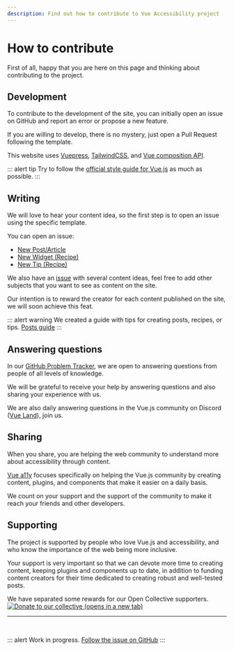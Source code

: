 ```yaml
---
description: Find out how to contribute to Vue Accessibility project
---
```



# How to contribute

First of all, happy that you are here on this page and thinking about contributing to the project.

## Development

To contribute to the development of the site, you can initially open an issue on GitHub and report an error or propose a new feature.

If you are willing to develop, there is no mystery, just open a Pull Request following the template.

This website uses [Vuepress](https://vuepress.vuejs.org/), [TailwindCSS](https://tailwindcss.com/), and [Vue composition API](https://composition-api.vuejs.org/).

::: alert tip
Try to follow the [official style guide for Vue.js](https://vuejs.org/v2/style-guide/) as much as possible.
:::

## Writing

We will love to hear your content idea, so the first step is to open an issue using the specific template.

You can open an issue:

- [New Post/Article](https://github.com/vue-a11y/vue-a11y.com/issues/new?labels=Post&template=new-post.md&title=Post%2FArticle%3A+%5BYour+title%5D)
- [New Widget (Recipe)](https://github.com/vue-a11y/vue-a11y.com/issues/new?labels=Recipe,Widget&template=new-widget.md&title=Recipe%28widget%29%3A+%5BYour+title%5D)
- [New Tip (Recipe)](https://github.com/vue-a11y/vue-a11y.com/issues/new?labels=Recipe,Tip&template=new-tip.md&title=Recipe%28Tip%29%3A+%5BYour+title%5D)

We also have an [issue](https://github.com/vue-a11y/vue-a11y.com/issues/14) with several content ideas, feel free to add other subjects that you want to see as content on the site.

Our intention is to reward the creator for each content published on the site, we will soon achieve this feat.

::: alert warning
We created a guide with tips for creating posts, recipes, or tips. [Posts guide](/project/posts-guide.html#posts-guide)
:::

## Answering questions

In our [GitHub Problem Tracker](https://github.com/vue-a11y/vue-a11y.com/issues), we are open to answering questions from people of all levels of knowledge.

We will be grateful to receive your help by answering questions and also sharing your experience with us.

We are also daily answering questions in the Vue.js community on Discord ([Vue Land](https://discord.gg/vue)), join us.

## Sharing

When you share, you are helping the web community to understand more about accessibility through content.

[Vue a11y](/) focuses specifically on helping the Vue.js community by creating content, plugins, and components that make it easier on a daily basis.

We count on your support and the support of the community to make it reach your friends and other developers.

## Supporting

The project is supported by people who love Vue.js and accessibility, and who know the importance of the web being more inclusive.

Your support is very important so that we can devote more time to creating content, keeping plugins and components up to date, in addition to funding content creators for their time dedicated to creating robust and well-tested posts.

<p>
We have separated some rewards for our Open Collective supporters.
<br>
<a href="https://opencollective.com/vue-a11y/donate" target="_blank" rel="noopener" style="background-color: initial; width: 300px;">
  <img src="https://opencollective.com/vue-a11y/donate/button@2x.png?color=blue" style="box-shadow: none; display: inline;" alt="Donate to our collective (opens in a new tab)" />
</a>
</p>

---

<br>

::: alert Work in progress.
[Follow the issue on GitHub](https://github.com/vue-a11y/vue-a11y.com/issues/15)
:::
